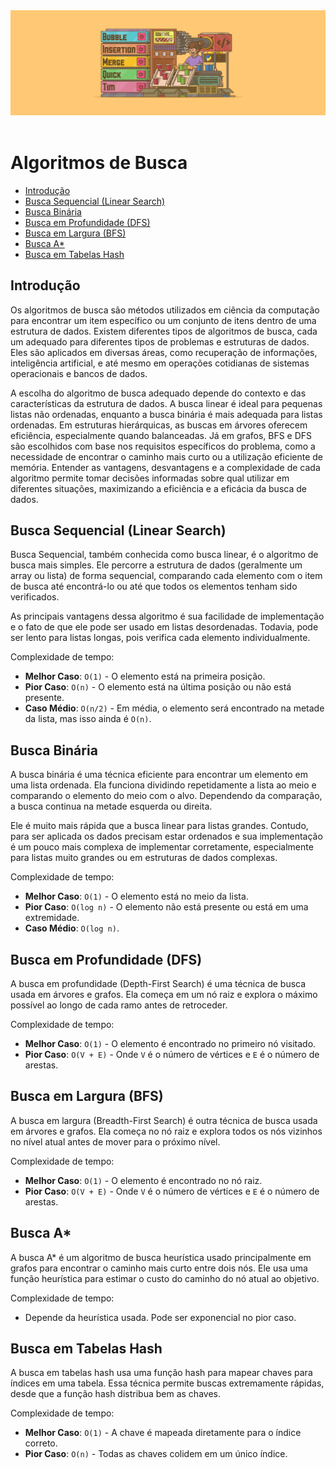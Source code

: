 <div align="center">
  <a href="https://github.com/joseferreira-dev/my-study-notes/tree/main/algoritmos-busca-ordenacao"><img src="../../banner-bo.png"></a>
</div>
<br>

# Algoritmos de Busca

- [Introdução](#introdução)
- [Busca Sequencial (Linear Search)](#busca-sequencial-linear-search)
- [Busca Binária](#busca-binária)
- [Busca em Profundidade (DFS)](#busca-em-profundidade-dfs)
- [Busca em Largura (BFS)](#busca-em-largura-bfs)
- [Busca A*](#busca-a)
- [Busca em Tabelas Hash](#busca-em-tabelas-hash)

## Introdução

Os algoritmos de busca são métodos utilizados em ciência da computação para encontrar um item específico ou um conjunto de itens dentro de uma estrutura de dados. Existem diferentes tipos de algoritmos de busca, cada um adequado para diferentes tipos de problemas e estruturas de dados. Eles são aplicados em diversas áreas, como recuperação de informações, inteligência artificial, e até mesmo em operações cotidianas de sistemas operacionais e bancos de dados.

A escolha do algoritmo de busca adequado depende do contexto e das características da estrutura de dados. A busca linear é ideal para pequenas listas não ordenadas, enquanto a busca binária é mais adequada para listas ordenadas. Em estruturas hierárquicas, as buscas em árvores oferecem eficiência, especialmente quando balanceadas. Já em grafos, BFS e DFS são escolhidos com base nos requisitos específicos do problema, como a necessidade de encontrar o caminho mais curto ou a utilização eficiente de memória. Entender as vantagens, desvantagens e a complexidade de cada algoritmo permite tomar decisões informadas sobre qual utilizar em diferentes situações, maximizando a eficiência e a eficácia da busca de dados.

## Busca Sequencial (Linear Search)

Busca Sequencial, também conhecida como busca linear, é o algoritmo de busca mais simples. Ele percorre a estrutura de dados (geralmente um array ou lista) de forma sequencial, comparando cada elemento com o item de busca até encontrá-lo ou até que todos os elementos tenham sido verificados.

As principais vantagens dessa algoritmo é sua facilidade de implementação e o fato de que ele pode ser usado em listas desordenadas. Todavia, pode ser lento para listas longas, pois verifica cada elemento individualmente.

Complexidade de tempo: 
- **Melhor Caso**: `O(1)` - O elemento está na primeira posição.
- **Pior Caso**: `O(n)` - O elemento está na última posição ou não está presente.
- **Caso Médio**: `O(n/2)` - Em média, o elemento será encontrado na metade da lista, mas isso ainda é `O(n)`.

## Busca Binária

A busca binária é uma técnica eficiente para encontrar um elemento em uma lista ordenada. Ela funciona dividindo repetidamente a lista ao meio e comparando o elemento do meio com o alvo. Dependendo da comparação, a busca continua na metade esquerda ou direita.

Ele é muito mais rápida que a busca linear para listas grandes. Contudo, para ser aplicada os dados precisam estar ordenados e sua implementação é um pouco mais complexa de implementar corretamente, especialmente para listas muito grandes ou em estruturas de dados complexas.

Complexidade de tempo:
- **Melhor Caso**: `O(1)` - O elemento está no meio da lista.
- **Pior Caso**: `O(log n)` - O elemento não está presente ou está em uma extremidade.
- **Caso Médio**: `O(log n)`.

## Busca em Profundidade (DFS)

A busca em profundidade (Depth-First Search) é uma técnica de busca usada em árvores e grafos. Ela começa em um nó raiz e explora o máximo possível ao longo de cada ramo antes de retroceder.

Complexidade de tempo:
- **Melhor Caso**: `O(1)` - O elemento é encontrado no primeiro nó visitado.
- **Pior Caso**: `O(V + E)` - Onde `V` é o número de vértices e `E` é o número de arestas.

## Busca em Largura (BFS)

A busca em largura (Breadth-First Search) é outra técnica de busca usada em árvores e grafos. Ela começa no nó raiz e explora todos os nós vizinhos no nível atual antes de mover para o próximo nível.

Complexidade de tempo:
- **Melhor Caso**: `O(1)` - O elemento é encontrado no nó raiz.
- **Pior Caso**: `O(V + E)` - Onde `V` é o número de vértices e `E` é o número de arestas.

## Busca A*

A busca A* é um algoritmo de busca heurística usado principalmente em grafos para encontrar o caminho mais curto entre dois nós. Ele usa uma função heurística para estimar o custo do caminho do nó atual ao objetivo.

Complexidade de tempo:
- Depende da heurística usada. Pode ser exponencial no pior caso.

## Busca em Tabelas Hash

A busca em tabelas hash usa uma função hash para mapear chaves para índices em uma tabela. Essa técnica permite buscas extremamente rápidas, desde que a função hash distribua bem as chaves.

Complexidade de tempo:
- **Melhor Caso**: `O(1)` - A chave é mapeada diretamente para o índice correto.
- **Pior Caso**: `O(n)` - Todas as chaves colidem em um único índice.
